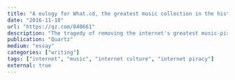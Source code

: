 ```yaml
---
title: "A eulogy for What.cd, the greatest music collection in the history of the world—until it vanished"
date: "2016-11-18"
url: "https://qz.com/840661"
description: "The tragedy of removing the internet's greatest music-piracy website."
publication: "Quartz"
medium: "essay"
categories: ["writing"]
tags: ["internet", "music", "internet culture", "internet piracy"]
external: true
---
```

